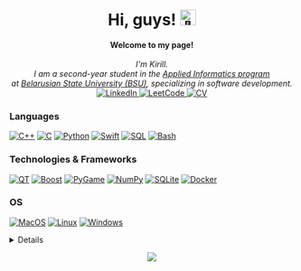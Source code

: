 <h1 align="center">Hi, guys! <img src="https://github-production-user-asset-6210df.s3.amazonaws.com/24524555/238178097-766d336d-b87d-44ba-807c-c51de2bc6b4d.gif" width="28px" alt="👋"></h1>

<p align="center">
    <b>Welcome to my page!</b><br><br>
    <i>
        I'm Kirill.<br>
        I am a second-year student in the <a href="https://fpmi.bsu.by/en/main.aspx">Applied Informatics program</a><br> at <a href="https://bsu.by/en/"> Belarusian State University (BSU)</a>, specializing in software development.
    </i><br>
    <a href="https://www.linkedin.com/in/Kirill-zavadsky-13a76a221/">
        <img src="https://img.shields.io/badge/LinkedIn-blue?style=flat-square&logo=linkedin" alt="LinkedIn">
    </a>
    <a href="https://leetcode.com/kiriller_102/">
        <img src="https://img.shields.io/badge/LeetCode-blue?style=flat-square&logo=LeetCode" alt="LeetCode">
    </a>
    <a href="https://github.com/Kiriller102/CV">
        <img src="https://img.shields.io/badge/CV-blue?style=flat-square" alt="CV">
    </a>
</p>

### Languages
[![C++](https://img.shields.io/badge/c++-black?style=for-the-badge&logo=cplusplus)](https://github.com/Kiriller102)
[![C](https://img.shields.io/badge/c-black?style=for-the-badge&logo=c)](https://github.com/Kiriller102)
[![Python](https://img.shields.io/badge/python-black?style=for-the-badge&logo=python)](https://github.com/Kiriller102)
[![Swift](https://img.shields.io/badge/swift-black?style=for-the-badge&logo=swift)](https://github.com/Kiriller102)
[![SQL](https://img.shields.io/badge/sql-black?style=for-the-badge&logo=mysql)](https://github.com/Kiriller102)
[![Bash](https://img.shields.io/badge/bash-black?style=for-the-badge&logo=gnu-bash&logoColor=white)](https://github.com/Kiriller102)

### Technologies & Frameworks
[![QT](https://img.shields.io/badge/QT-black?style=for-the-badge&logo=QT)](https://github.com/Kiriller102)
[![Boost](https://img.shields.io/badge/Boost-black?style=for-the-badge&logo=cplusplus)](https://github.com/Kiriller102)
[![PyGame](https://img.shields.io/badge/PyGame-black?style=for-the-badge&logo=python)](https://github.com/Kiriller102)
[![NumPy](https://img.shields.io/badge/NumPy-black?style=for-the-badge&logo=python)](https://github.com/Kiriller102)
[![SQLite](https://img.shields.io/badge/SQLite-black?style=for-the-badge&logo=SQLite)](https://github.com/Kiriller102)
[![Docker](https://img.shields.io/badge/docker-black?style=for-the-badge&logo=docker)](https://hub.docker.com/u/kiriller102)

### OS
[![MacOS](https://img.shields.io/badge/MacOS-black?style=for-the-badge&logo=apple)](https://github.com/Kiriller102)
[![Linux](https://img.shields.io/badge/linux-black?style=for-the-badge&logo=Linux)](https://github.com/Kiriller102)
[![Windows](https://img.shields.io/badge/Windows-black?style=for-the-badge&logo=Windows)](https://github.com/Kiriller102)

<details>
<p align="center">
  <a href="https://github.com/Kiriller102">
    <img src="http://github-profile-summary-cards.vercel.app/api/cards/profile-details?username=Kiriller102&theme=transparent" />
  </a>
  <a href="https://github.com/Kiriller102">
    <img src="https://github-readme-streak-stats.herokuapp.com/?user=Kiriller102&hide_border=true&card_width=338&theme=transparent" />
  </a>
  <a href="https://github.com/Kiriller102">
    <img src="https://github-readme-stats.vercel.app/api?username=Kiriller102&theme=transparent&hide=issues,contribs&show_icons=true)](https://github.com/meteorych/github-readme-stats" />
  </a>
  <a href="https://github.com/Kiriller102">
    <img src="https://github-readme-stats.vercel.app/api/top-langs/?username=Kiriller102&langs_count=10&exclude_repo=&hide=jupyter%20notebook,vim%20script,cmake,makefile,batchfile,emacs%20lisp,css,html&layout=default&card_width=699&hide_border=true&theme=transparent" />
  </a>
  <a href="https://github.com/Kiriller102">
    <img src="http://github-profile-summary-cards.vercel.app/api/cards/stats?username=Kiriller102&theme=transparent" />
  </a>
</p>
</details>

<p align="center">
  <a href="https://github.com/Kiriller102">
    <img src="https://komarev.com/ghpvc/?username=Kiriller102&color=blue&style=flat)" />
  </a>
</p>